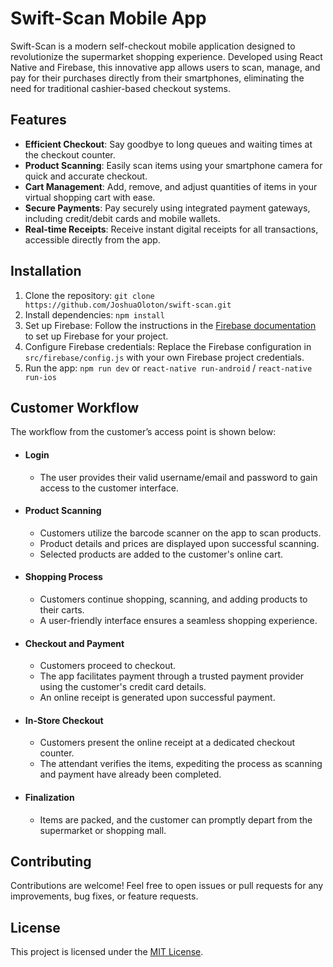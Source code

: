 # Swift-Scan Mobile App

Swift-Scan is a modern self-checkout mobile application designed to revolutionize the supermarket shopping experience. Developed using React Native and Firebase, this innovative app allows users to scan, manage, and pay for their purchases directly from their smartphones, eliminating the need for traditional cashier-based checkout systems.

## Features

- **Efficient Checkout**: Say goodbye to long queues and waiting times at the checkout counter.
- **Product Scanning**: Easily scan items using your smartphone camera for quick and accurate checkout.
- **Cart Management**: Add, remove, and adjust quantities of items in your virtual shopping cart with ease.
- **Secure Payments**: Pay securely using integrated payment gateways, including credit/debit cards and mobile wallets. 
- **Real-time Receipts**: Receive instant digital receipts for all transactions, accessible directly from the app.

## Installation

1. Clone the repository: `git clone https://github.com/JoshuaOloton/swift-scan.git`
2. Install dependencies: `npm install`
3. Set up Firebase: Follow the instructions in the [Firebase documentation](https://firebase.google.com/docs/web/setup) to set up Firebase for your project.
4. Configure Firebase credentials: Replace the Firebase configuration in `src/firebase/config.js` with your own Firebase project credentials.
5. Run the app: `npm run dev` or `react-native run-android` / `react-native run-ios`

## Customer Workflow
The workflow from the customer’s access point is shown below: 
- #### Login
    - The user provides their valid username/email and password to gain access to the customer interface.
- #### Product Scanning
    - Customers utilize the barcode scanner on the app to scan products.
    - Product details and prices are displayed upon successful scanning.
    - Selected products are added to the customer's online cart.
- #### Shopping Process
    - Customers continue shopping, scanning, and adding products to their carts.
    - A user-friendly interface ensures a seamless shopping experience.
- #### Checkout and Payment
    - Customers proceed to checkout.
    - The app facilitates payment through a trusted payment provider using the customer's credit card details.
    - An online receipt is generated upon successful payment.
- #### In-Store Checkout
    - Customers present the online receipt at a dedicated checkout counter.
    - The attendant verifies the items, expediting the process as scanning and payment have already been completed.
- #### Finalization
    - Items are packed, and the customer can promptly depart from the supermarket or shopping mall.

## Contributing

Contributions are welcome! Feel free to open issues or pull requests for any improvements, bug fixes, or feature requests.

## License

This project is licensed under the [MIT License](LICENSE).

